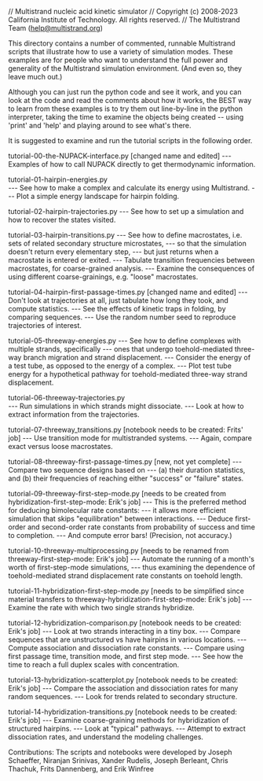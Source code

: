 // Multistrand nucleic acid kinetic simulator
// Copyright (c) 2008-2023 California Institute of Technology. All rights reserved.
// The Multistrand Team (help@multistrand.org)

This directory contains a number of commented, runnable Multistrand scripts that
illustrate how to use a variety of simulation modes.  These examples are for
people who want to understand the full power and generality of the Multistrand
simulation environment.  (And even so, they leave much out.)

Although you can just run the python code and see it work, and you can look
at the code and read the comments about how it works, the BEST way to learn
from these examples is to try them out line-by-line in the python interpreter,
taking the time to examine the objects being created -- using 'print' and 
'help' and playing around to see what's there.

It is suggested to examine and run the tutorial scripts in the following order.

tutorial-00-the-NUPACK-interface.py [changed name and edited]
--- Examples of how to call NUPACK directly to get thermodynamic information.

tutorial-01-hairpin-energies.py              
--- See how to make a complex and calculate its energy using Multistrand.
--- Plot a simple energy landscape for hairpin folding.

tutorial-02-hairpin-trajectories.py
--- See how to set up a simulation and how to recover the states visited.

tutorial-03-hairpin-transitions.py 
--- See how to define macrostates, i.e. sets of related secondary structure microstates,
--- so that the simulation doesn't return every elementary step, 
--- but just returns when a macrostate is entered or exited.
--- Tabulate transition frequencies between macrostates, for coarse-grained analysis.
--- Examine the consequences of using different coarse-grainings, e.g. "loose" macrostates.

tutorial-04-hairpin-first-passage-times.py  [changed name and edited]
--- Don't look at trajectories at all, just tabulate how long they took, and compute statistics.
--- See the effects of kinetic traps in folding, by comparing sequences.
--- Use the random number seed to reproduce trajectories of interest.

tutorial-05-threeway-energies.py
--- See how to define complexes with multiple strands, specifically
--- ones that undergo toehold-mediated three-way branch migration and strand displacement.
--- Consider the energy of a test tube, as opposed to the energy of a complex.
--- Plot test tube energy for a hypothetical pathway for toehold-mediated three-way strand displacement.

tutorial-06-threeway-trajectories.py       
--- Run simulations in which strands might dissociate.
--- Look at how to extract information from the trajectories.

tutorial-07-threeway_transitions.py [notebook needs to be created: Frits' job]
--- Use transition mode for multistranded systems.
--- Again, compare exact versus loose macrostates.

tutorial-08-threeway-first-passage-times.py [new, not yet complete]
--- Compare two sequence designs based on 
--- (a) their duration statistics, and (b) their frequencies of reaching either "success" or "failure" states.  

tutorial-09-threeway-first-step-mode.py [needs to be created from hybridization-first-step-mode: Erik's job]
--- This is the preferred method for deducing bimolecular rate constants:
--- it allows more efficient simulation that skips "equilibration" between interactions.
--- Deduce first-order and second-order rate constants from probability of success and time to completion.
--- And compute error bars! (Precision, not accuracy.)

tutorial-10-threeway-multiprocessing.py [needs to be renamed from threeway-first-step-mode: Erik's job]
--- Automate the running of a month's worth of first-step-mode simulations,
--- thus examining the dependence of toehold-mediated strand displacement rate constants on toehold length.

tutorial-11-hybridization-first-step-mode.py [needs to be simplified since material transfers to threeway-hybridization-first-step-mode: Erik's job]
--- Examine the rate with which two single strands hybridize.

tutorial-12-hybridization-comparison.py [notebook needs to be created: Erik's job]
--- Look at two strands interacting in a tiny box.
--- Compare sequences that are unstructured vs have hairpins in various locations.
--- Compute association and dissociation rate constants.
--- Compare using first passage time, transition mode, and first step mode.
--- See how the time to reach a full duplex scales with concentration.

tutorial-13-hybridization-scatterplot.py [notebook needs to be created: Erik's job]
--- Compare the association and dissociation rates for many random sequences.
--- Look for trends related to secondary structure.

tutorial-14-hybridization-transitions.py [notebook needs to be created: Erik's job]
--- Examine coarse-graining methods for hybridization of structured hairpins.
--- Look at "typical" pathways.
--- Attempt to extract dissociation rates, and understand the modeling challenges.

Contributions: The scripts and notebooks were developed by Joseph Schaeffer, Niranjan Srinivas, Xander Rudelis, 
Joseph Berleant, Chris Thachuk, Frits Dannenberg, and Erik Winfree

